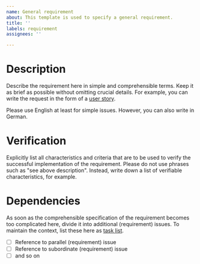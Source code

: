```yaml
---
name: General requirement
about: This template is used to specify a general requirement.
title: ''
labels: requirement
assignees: ''

---
```


# Description

Describe the requirement here in simple and comprehensible terms. Keep it as brief as possible without omitting crucial details. For example, you can write the request in the form of a [user story](https://en.wikipedia.org/wiki/User_story).

Please use English at least for simple issues. However, you can also write in German.

# Verification

Explicitly list all characteristics and criteria that are to be used to verify the successful implementation of the requirement. Please do not use phrases such as "see above description". Instead, write down a list of verifiable characteristics, for example.

# Dependencies

As soon as the comprehensible specification of the requirement becomes too complicated here, divide it into additional (requirement) issues. To maintain the context, list these here as [task list](https://docs.github.com/en/get-started/writing-on-github/working-with-advanced-formatting/about-task-lists).

- [ ] Reference to parallel (requirement) issue
- [ ] Reference to subordinate (requirement) issue
- [ ] and so on
